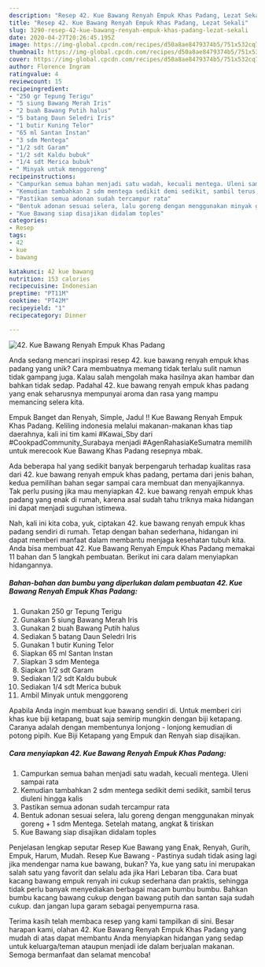 ```yaml
---
description: "Resep 42. Kue Bawang Renyah Empuk Khas Padang, Lezat Sekali"
title: "Resep 42. Kue Bawang Renyah Empuk Khas Padang, Lezat Sekali"
slug: 3290-resep-42-kue-bawang-renyah-empuk-khas-padang-lezat-sekali
date: 2020-04-27T20:26:45.195Z
image: https://img-global.cpcdn.com/recipes/d50a8ae8479374b5/751x532cq70/42-kue-bawang-renyah-empuk-khas-padang-foto-resep-utama.jpg
thumbnail: https://img-global.cpcdn.com/recipes/d50a8ae8479374b5/751x532cq70/42-kue-bawang-renyah-empuk-khas-padang-foto-resep-utama.jpg
cover: https://img-global.cpcdn.com/recipes/d50a8ae8479374b5/751x532cq70/42-kue-bawang-renyah-empuk-khas-padang-foto-resep-utama.jpg
author: Florence Ingram
ratingvalue: 4
reviewcount: 15
recipeingredient:
- "250 gr Tepung Terigu"
- "5 siung Bawang Merah Iris"
- "2 buah Bawang Putih halus"
- "5 batang Daun Seledri Iris"
- "1 butir Kuning Telor"
- "65 ml Santan Instan"
- "3 sdm Mentega"
- "1/2 sdt Garam"
- "1/2 sdt Kaldu bubuk"
- "1/4 sdt Merica bubuk"
- " Minyak untuk menggoreng"
recipeinstructions:
- "Campurkan semua bahan menjadi satu wadah, kecuali mentega. Uleni sampai rata"
- "Kemudian tambahkan 2 sdm mentega sedikit demi sedikit, sambil terus diuleni hingga kalis"
- "Pastikan semua adonan sudah tercampur rata"
- "Bentuk adonan sesuai selera, lalu goreng dengan menggunakan minyak goreng + 1 sdm Mentega. Setelah matang, angkat &amp; tiriskan"
- "Kue Bawang siap disajikan didalam toples"
categories:
- Resep
tags:
- 42
- kue
- bawang

katakunci: 42 kue bawang 
nutrition: 153 calories
recipecuisine: Indonesian
preptime: "PT11M"
cooktime: "PT42M"
recipeyield: "1"
recipecategory: Dinner

---
```



![42. Kue Bawang Renyah Empuk Khas Padang](https://img-global.cpcdn.com/recipes/d50a8ae8479374b5/751x532cq70/42-kue-bawang-renyah-empuk-khas-padang-foto-resep-utama.jpg)

Anda sedang mencari inspirasi resep 42. kue bawang renyah empuk khas padang yang unik? Cara membuatnya memang tidak terlalu sulit namun tidak gampang juga. Kalau salah mengolah maka hasilnya akan hambar dan bahkan tidak sedap. Padahal 42. kue bawang renyah empuk khas padang yang enak seharusnya mempunyai aroma dan rasa yang mampu memancing selera kita.

Empuk Banget dan Renyah, Simple, Jadul !! Kue Bawang Renyah Empuk Khas Padang. Keliling indonesia melalui makanan-makanan khas tiap daerahnya, kali ini tim kami #Kawai_Sby dari #CookpadCommunity_Surabaya menjadi #AgenRahasiaKeSumatra memilih untuk merecook Kue Bawang Khas Padang resepnya mbak.

Ada beberapa hal yang sedikit banyak berpengaruh terhadap kualitas rasa dari 42. kue bawang renyah empuk khas padang, pertama dari jenis bahan, kedua pemilihan bahan segar sampai cara membuat dan menyajikannya. Tak perlu pusing jika mau menyiapkan 42. kue bawang renyah empuk khas padang yang enak di rumah, karena asal sudah tahu triknya maka hidangan ini dapat menjadi suguhan istimewa.


Nah, kali ini kita coba, yuk, ciptakan 42. kue bawang renyah empuk khas padang sendiri di rumah. Tetap dengan bahan sederhana, hidangan ini dapat memberi manfaat dalam membantu menjaga kesehatan tubuh kita. Anda bisa membuat 42. Kue Bawang Renyah Empuk Khas Padang memakai 11 bahan dan 5 langkah pembuatan. Berikut ini cara dalam menyiapkan hidangannya.

<!--inarticleads1-->

##### Bahan-bahan dan bumbu yang diperlukan dalam pembuatan 42. Kue Bawang Renyah Empuk Khas Padang:

1. Gunakan 250 gr Tepung Terigu
1. Gunakan 5 siung Bawang Merah Iris
1. Gunakan 2 buah Bawang Putih halus
1. Sediakan 5 batang Daun Seledri Iris
1. Gunakan 1 butir Kuning Telor
1. Siapkan 65 ml Santan Instan
1. Siapkan 3 sdm Mentega
1. Siapkan 1/2 sdt Garam
1. Sediakan 1/2 sdt Kaldu bubuk
1. Sediakan 1/4 sdt Merica bubuk
1. Ambil  Minyak untuk menggoreng


Apabila Anda ingin membuat kue bawang sendiri di. Untuk memberi ciri khas kue biji ketapang, buat saja semirip mungkin dengan biji ketapang. Caranya adalah dengan membentunya lonjong - lonjong kemudian di potong pipih. Kue Biji Ketapang yang Empuk dan Renyah siap disajikan. 

<!--inarticleads2-->

##### Cara menyiapkan 42. Kue Bawang Renyah Empuk Khas Padang:

1. Campurkan semua bahan menjadi satu wadah, kecuali mentega. Uleni sampai rata
1. Kemudian tambahkan 2 sdm mentega sedikit demi sedikit, sambil terus diuleni hingga kalis
1. Pastikan semua adonan sudah tercampur rata
1. Bentuk adonan sesuai selera, lalu goreng dengan menggunakan minyak goreng + 1 sdm Mentega. Setelah matang, angkat &amp; tiriskan
1. Kue Bawang siap disajikan didalam toples


Penjelasan lengkap seputar Resep Kue Bawang yang Enak, Renyah, Gurih, Empuk, Harum, Mudah. Resep Kue Bawang - Pastinya sudah tidak asing lagi jika mendengar nama kue bawang, bukan? Ya, kue yang satu ini merupakan salah satu yang favorit dan selalu ada jika Hari Lebaran tiba. Cara buat kacang bawang empuk renyah ini cukup sederhana dan praktis, sehingga tidak perlu banyak menyediakan berbagai macam bumbu bumbu. Bahkan bumbu kacang bawang cukup dengan bawang putih dan santan saja sudah cukup. dan jangan lupa garam sebagai penyempurna rasa. 

Terima kasih telah membaca resep yang kami tampilkan di sini. Besar harapan kami, olahan 42. Kue Bawang Renyah Empuk Khas Padang yang mudah di atas dapat membantu Anda menyiapkan hidangan yang sedap untuk keluarga/teman ataupun menjadi ide dalam berjualan makanan. Semoga bermanfaat dan selamat mencoba!
